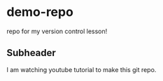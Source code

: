 # demo-repo
repo for my version control lesson!
## Subheader 
I am watching youtube tutorial to make this git repo.